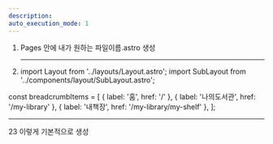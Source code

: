 ```yaml
---
description:
auto_execution_mode: 1
---
```


1. Pages 안에 내가 원하는 파일이름.astro 생성
2. ***
   import Layout from '../layouts/Layout.astro';
   import SubLayout from '../components/layout/SubLayout.astro';

const breadcrumbItems = [
{ label: '홈', href: '/' },
{ label: '나의도서관', href: '/my-library' },
{ label: '내책장', href: '/my-library/my-shelf' },
];

---

<Layout title="내책장">
	<SubLayout title="내책장" breadcrumbItems={breadcrumbItems} menuType="나의도서관">23</SubLayout>
</Layout>
이렇게 기본적으로 생성
